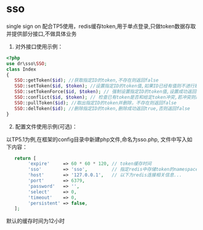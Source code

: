 # sso
single sign on
配合TP5使用，redis缓存token,用于单点登录,只做token数据存取并提供部分接口,不做具体业务

1. 对外接口使用示例：

```php
<?php
use dr\sso\SSO;
class Index
{
   SSO::getToken($id); //获取指定ID的token,不存在则返回false
   SSO::setToken($id, $token); //设置指定ID的token值,如果ID已经有值则不进行赋值操作，设置成功返回true,否则返回false
   SSO::setTokenForce($id, $token); // 强制设置指定ID的token值,设置成功返回true,否则返回false
   SSO::conflict($id, $token); // 检查已有token是否和给定token冲突,若冲突则返回true,否则返回false
   SSO::pullToken($id); //取出指定ID的token并删除，不存在则返回false
   SSO::delToken($id); //删除指定ID的token,删除成功返回true,否则返回false
}
```

2. 配置文件使用示例(可选)：

以TP5.1为例,在框架的config目录中新建php文件,命名为sso.php, 文件中写入如下内容：

```php
   return [
        'expire'     => 60 * 60 * 120, // token缓存时间
        'sso'        => 'sso',         // 指定redis中存储token的namespace
        'host'       => '127.0.0.1',   // 以下为redis连接相关信息...
        'port'       => 6379,
        'password'   => '',
        'select'     => 0,
        'timeout'    => 0,
        'persistent' => false,
   ];
```
   
   默认的缓存时间为12小时
